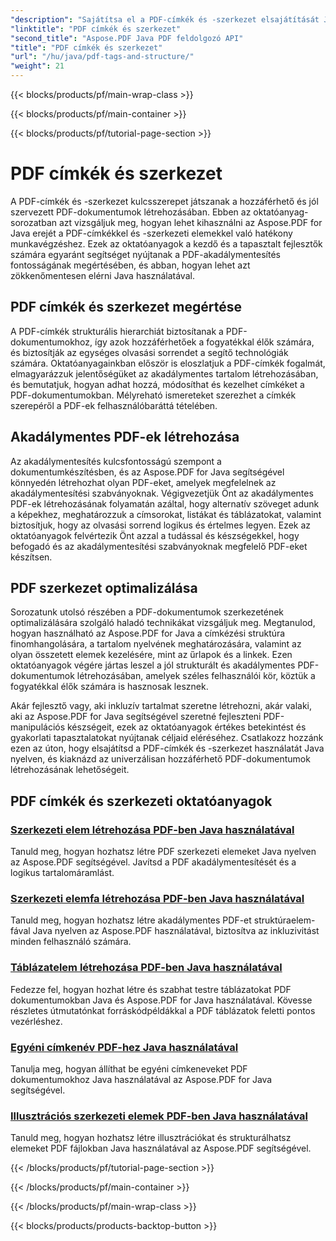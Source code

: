 ```yaml
---
"description": "Sajátítsa el a PDF-címkék és -szerkezet elsajátítását Java nyelven az Aspose.PDF Java-hoz készült oktatóanyagokkal. Készítsen könnyen hozzáférhető és rendszerezett PDF-eket könnyedén."
"linktitle": "PDF címkék és szerkezet"
"second_title": "Aspose.PDF Java PDF feldolgozó API"
"title": "PDF címkék és szerkezet"
"url": "/hu/java/pdf-tags-and-structure/"
"weight": 21
---
```


{{< blocks/products/pf/main-wrap-class >}}

{{< blocks/products/pf/main-container >}}

{{< blocks/products/pf/tutorial-page-section >}}

# PDF címkék és szerkezet

A PDF-címkék és -szerkezet kulcsszerepet játszanak a hozzáférhető és jól szervezett PDF-dokumentumok létrehozásában. Ebben az oktatóanyag-sorozatban azt vizsgáljuk meg, hogyan lehet kihasználni az Aspose.PDF for Java erejét a PDF-címkékkel és -szerkezeti elemekkel való hatékony munkavégzéshez. Ezek az oktatóanyagok a kezdő és a tapasztalt fejlesztők számára egyaránt segítséget nyújtanak a PDF-akadálymentesítés fontosságának megértésében, és abban, hogyan lehet azt zökkenőmentesen elérni Java használatával.

## PDF címkék és szerkezet megértése

A PDF-címkék strukturális hierarchiát biztosítanak a PDF-dokumentumokhoz, így azok hozzáférhetőek a fogyatékkal élők számára, és biztosítják az egységes olvasási sorrendet a segítő technológiák számára. Oktatóanyagainkban először is eloszlatjuk a PDF-címkék fogalmát, elmagyarázzuk jelentőségüket az akadálymentes tartalom létrehozásában, és bemutatjuk, hogyan adhat hozzá, módosíthat és kezelhet címkéket a PDF-dokumentumokban. Mélyreható ismereteket szerezhet a címkék szerepéről a PDF-ek felhasználóbaráttá tételében.

## Akadálymentes PDF-ek létrehozása

Az akadálymentesítés kulcsfontosságú szempont a dokumentumkészítésben, és az Aspose.PDF for Java segítségével könnyedén létrehozhat olyan PDF-eket, amelyek megfelelnek az akadálymentesítési szabványoknak. Végigvezetjük Önt az akadálymentes PDF-ek létrehozásának folyamatán azáltal, hogy alternatív szöveget adunk a képekhez, meghatározzuk a címsorokat, listákat és táblázatokat, valamint biztosítjuk, hogy az olvasási sorrend logikus és értelmes legyen. Ezek az oktatóanyagok felvértezik Önt azzal a tudással és készségekkel, hogy befogadó és az akadálymentesítési szabványoknak megfelelő PDF-eket készítsen.

## PDF szerkezet optimalizálása

Sorozatunk utolsó részében a PDF-dokumentumok szerkezetének optimalizálására szolgáló haladó technikákat vizsgáljuk meg. Megtanulod, hogyan használható az Aspose.PDF for Java a címkézési struktúra finomhangolására, a tartalom nyelvének meghatározására, valamint az olyan összetett elemek kezelésére, mint az űrlapok és a linkek. Ezen oktatóanyagok végére jártas leszel a jól strukturált és akadálymentes PDF-dokumentumok létrehozásában, amelyek széles felhasználói kör, köztük a fogyatékkal élők számára is hasznosak lesznek.

Akár fejlesztő vagy, aki inkluzív tartalmat szeretne létrehozni, akár valaki, aki az Aspose.PDF for Java segítségével szeretné fejleszteni PDF-manipulációs készségeit, ezek az oktatóanyagok értékes betekintést és gyakorlati tapasztalatokat nyújtanak céljaid eléréséhez. Csatlakozz hozzánk ezen az úton, hogy elsajátítsd a PDF-címkék és -szerkezet használatát Java nyelven, és kiaknázd az univerzálisan hozzáférhető PDF-dokumentumok létrehozásának lehetőségeit.

## PDF címkék és szerkezeti oktatóanyagok
### [Szerkezeti elem létrehozása PDF-ben Java használatával](./create-structure-element-in-pdf-using-java/)
Tanuld meg, hogyan hozhatsz létre PDF szerkezeti elemeket Java nyelven az Aspose.PDF segítségével. Javítsd a PDF akadálymentesítését és a logikus tartalomáramlást.
### [Szerkezeti elemfa létrehozása PDF-ben Java használatával](./create-structure-element-tree-in-pdf-using-java/)
Tanuld meg, hogyan hozhatsz létre akadálymentes PDF-et struktúraelem-fával Java nyelven az Aspose.PDF használatával, biztosítva az inkluzivitást minden felhasználó számára.
### [Táblázatelem létrehozása PDF-ben Java használatával](./create-table-element-in-pdf-using-java/)
Fedezze fel, hogyan hozhat létre és szabhat testre táblázatokat PDF dokumentumokban Java és Aspose.PDF for Java használatával. Kövesse részletes útmutatónkat forráskódpéldákkal a PDF táblázatok feletti pontos vezérléshez.
### [Egyéni címkenév PDF-hez Java használatával](./custom-tag-name-for-pdf-using-java/)
Tanulja meg, hogyan állíthat be egyéni címkeneveket PDF dokumentumokhoz Java használatával az Aspose.PDF for Java segítségével.
### [Illusztrációs szerkezeti elemek PDF-ben Java használatával](./illustration-structure-elements-in-pdf-using-java/)
Tanuld meg, hogyan hozhatsz létre illusztrációkat és strukturálhatsz elemeket PDF fájlokban Java használatával az Aspose.PDF segítségével.

{{< /blocks/products/pf/tutorial-page-section >}}

{{< /blocks/products/pf/main-container >}}

{{< /blocks/products/pf/main-wrap-class >}}

{{< blocks/products/products-backtop-button >}}